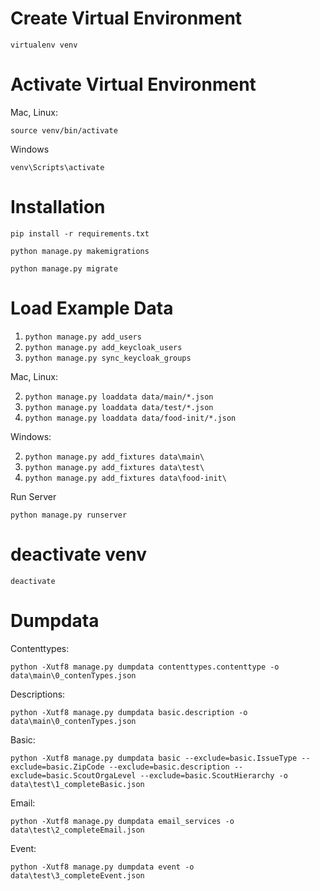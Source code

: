 # Create Virtual Environment

`virtualenv venv`

# Activate Virtual Environment

Mac, Linux:

`source venv/bin/activate`

Windows

`venv\Scripts\activate`

# Installation 

`pip install -r requirements.txt`

`python manage.py makemigrations`

`python manage.py migrate`

# Load Example Data

1) `python manage.py add_users`
2) `python manage.py add_keycloak_users`
3) `python manage.py sync_keycloak_groups`

Mac, Linux:

2) `python manage.py loaddata data/main/*.json`
3) `python manage.py loaddata data/test/*.json`
4) `python manage.py loaddata data/food-init/*.json`

Windows:

2) `python manage.py add_fixtures data\main\`
3) `python manage.py add_fixtures data\test\`
4) `python manage.py add_fixtures data\food-init\`

Run Server

`python manage.py runserver`

# deactivate venv

`deactivate`

# Dumpdata

Contenttypes: 

`python -Xutf8 manage.py dumpdata contenttypes.contenttype -o data\main\0_contenTypes.json`

Descriptions:

`python -Xutf8 manage.py dumpdata basic.description -o data\main\0_contenTypes.json`

Basic: 

`python -Xutf8 manage.py dumpdata basic --exclude=basic.IssueType --exclude=basic.ZipCode --exclude=basic.description --exclude=basic.ScoutOrgaLevel --exclude=basic.ScoutHierarchy -o data\test\1_completeBasic.json`

Email: 

`python -Xutf8 manage.py dumpdata email_services -o data\test\2_completeEmail.json`

Event: 

`python -Xutf8 manage.py dumpdata event -o data\test\3_completeEvent.json`
